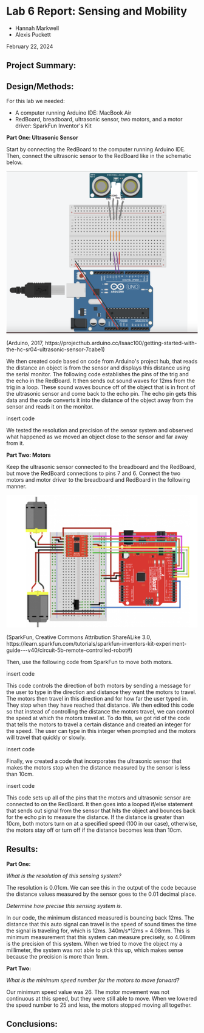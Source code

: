 # Lab 6 Report: Sensing and Mobility
* Hannah Markwell
* Alexis Puckett

February 22, 2024

## Project Summary:

## Design/Methods:

For this lab we needed:
* A computer running Arduino IDE: MacBook Air
* RedBoard, breadboard, ultrasonic sensor, two motors, and a motor driver: SparkFun Inventor's Kit

**Part One: Ultrasonic Sensor**

Start by connecting the RedBoard to the computer running Arduino IDE. Then, connect the ultrasonic sensor to the RedBoard like in the schematic below. 
<p align="center">
  <img src="https://github.com/hrma240/Lab-6/blob/main/Screenshot%202024-02-22%20at%2012.32.10%20PM.png">
</p>
(Arduino, 2017, https://projecthub.arduino.cc/Isaac100/getting-started-with-the-hc-sr04-ultrasonic-sensor-7cabe1)


We then created code based on code from Arduino's project hub, that reads the distance an object is from the sensor and displays this distance using the serial monitor. The following code establishes the pins of the trig and the echo in the RedBoard. It then sends out sound waves for 12ms from the trig in a loop. These sound waves bounce off of the object that is in front of the ultrasonic sensor and come back to the echo pin. The echo pin gets this data and the code converts it into the distance of the object away from the sensor and reads it on the monitor. 

insert code

We tested the resolution and precision of the sensor system and observed what happened as we moved an object close to the sensor and far away from it. 

**Part Two: Motors**

Keep the ultrasonic sensor connected to the breadboard and the RedBoard, but move the RedBoard connections to pins 7 and 6. Connect the two motors and motor driver to the breadboard and RedBoard in the following manner.

<p align="center">
  <img src="https://github.com/hrma240/Lab-6/blob/main/Screenshot%202024-02-22%20at%2012.48.02%20PM.png">
</p>
(SparkFun, Creative Commons Attribution ShareALike 3.0, https://learn.sparkfun.com/tutorials/sparkfun-inventors-kit-experiment-guide---v40/circuit-5b-remote-controlled-robot#)

Then, use the following code from SparkFun to move both motors. 

insert code

This code controls the direction of both motors by sending a message for the user to type in the direction and distance they want the motors to travel. The motors then travel in this direction and for how far the user typed in. They stop when they have reached that distance. We then edited this code so that instead of controlling the distance the motors travel, we can control the speed at which the motors travel at. To do this, we got rid of the code that tells the motors to travel a certain distance and created an integer for the speed. The user can type in this integer when prompted and the motors will travel that quickly or slowly. 

insert code

Finally, we created a code that incorporates the ultrasonic sensor that makes the motors stop when the distance measured by the sensor is less than 10cm. 

insert code

This code sets up all of the pins that the motors and ultrasonic sensor are connected to on the RedBoard. It then goes into a looped if/else statement that sends out signal from the sensor that hits the object and bounces back for the echo pin to measure the distance. If the distance is greater than 10cm, both motors turn on at a specified speed (100 in our case), otherwise, the motors stay off or turn off if the distance becomes less than 10cm. 

## Results:

**Part One:**

_What is the resolution of this sensing system?_ 

The resolution is 0.01cm. We can see this in the output of the code because the distance values measured by the sensor goes to the 0.01 decimal place.

_Determine how precise this sensing system is._ 

In our code, the minimum distanced measured is bouncing back 12ms. The distance that this auto signal can travel is the speed of sound times the time the signal is traveling for, which is 12ms. 340m/s*12ms = 4.08mm. This is minimum measurement that this system can measure precisely, so 4.08mm is the precision of this system. When we tried to move the object my a millimeter, the system was not able to pick this up, which makes sense because the precision is more than 1mm. 

**Part Two:**

_What is the minimum speed number for the motors to move forward?_

Our minimum speed value was 26. The motor movement was not continuous at this speed, but they were still able to move. When we lowered the speed number to 25 and less, the motors stopped moving all together. 

## Conclusions:

